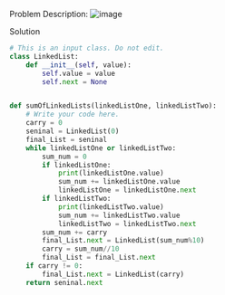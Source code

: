 Problem Description:
![image](https://user-images.githubusercontent.com/11685096/151601470-caaf480d-5fc1-452b-9690-f72fa103dd92.png)

Solution

```python
# This is an input class. Do not edit.
class LinkedList:
    def __init__(self, value):
        self.value = value
        self.next = None


def sumOfLinkedLists(linkedListOne, linkedListTwo):
    # Write your code here.
    carry = 0
	seninal = LinkedList(0)
	final_List = seninal
	while linkedListOne or linkedListTwo:
		sum_num = 0
		if linkedListOne:
			print(linkedListOne.value)
			sum_num += linkedListOne.value
			linkedListOne = linkedListOne.next
		if linkedListTwo:
			print(linkedListTwo.value)
			sum_num += linkedListTwo.value
			linkedListTwo = linkedListTwo.next
		sum_num += carry
		final_List.next = LinkedList(sum_num%10)
		carry = sum_num//10
		final_List = final_List.next
	if carry != 0:
		final_List.next = LinkedList(carry)
	return seninal.next
```
